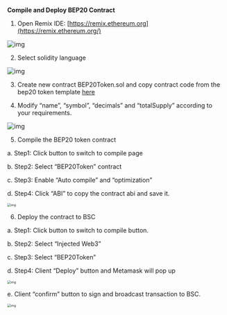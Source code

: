 **Compile and Deploy BEP20 Contract**

1. Open Remix IDE: [https://remix.ethereum.org](https://remix.ethereum.org/)

![img](https://lh6.googleusercontent.com/zwki3hgBILOzXHtayDLvNCrmOXv6LTUQAIG02lRkOtzOtNJsUbIBXB7LUoN6RF8PbvkUGcRuLCA36I_RdqJCQVrfeZpwfbpfwlN7R0s3fJGMSTdMT8y56ngL3qCocUPW65UJ2bQZ)

2. Select solidity language

![img](https://lh3.googleusercontent.com/aLlINgoy2Luj45ZKVxPTExUS4I2QoX3WHzmLbO7_CJHQiL3plGvx0iCaI2YTGE8QmnhytN-HDOPvhGixQ7utrA_o9UJJVaujmQ5yj7ET8ju12Jh0luVtZHgpLGmOx9LUoFnzu2Eg)

3. Create new contract BEP20Token.sol and copy contract code from the bep20 token template [here](BEP20Token.template)


4. Modify “name”, “symbol”, “decimals” and “totalSupply” according to your requirements.

![img](https://lh4.googleusercontent.com/hgxDh_hXCFKwwlkAYG6h9qfxvzyeeD3k-t3tNBD-VSvwTtM4AnaFylZ6SjSmfTKCuIqhs66Z9vi7mRplIfN5ER7n1yMz0EKpO_RDOcTQTrsh5R1DC0doVC7FT05Hu2bboM2o57Qg)

5. Compile the BEP20 token contract

a. Step1: Click button to switch to compile page

b. Step2: Select “BEP20Token” contract

c. Step3: Enable “Auto compile” and “optimization”

d. Step4: Click “ABI” to copy the contract abi and save it.

<img src="https://lh6.googleusercontent.com/qY_5g3ZMnJca6n84W2JxIoBvd8iHRQ0qkOQuJ60pRIcKvgZB5-bXcGq6gS7dFwA5rYXbiS2NyaUQ1Qptcagqa0pb7kmq_S-Dh8drA4R-hDg9_NVp1zPl-tmqIDanlcgLibaR3CV7" alt="img" style="zoom:50%;" />

6. Deploy the contract to BSC

a. Step1: Click button to switch to compile button.

b. Step2: Select “Injected Web3”

c. Step3: Select “BEP20Token”

d. Step4: Client “Deploy” button and Metamask will pop up

<img src="https://lh5.googleusercontent.com/lsWXpUN12iRTzMSJZpb8HFBL2ycH7JVPlrMqlK7aLOl4zLanqlp-3UHbranHk__tugeqWfnjg1k_2_0VnZlzJkJucJw3R-JDoxP84rAPWOJc1Oi5dgJZA3wRzyjwxKiy_6BdcBMb" alt="img" style="zoom:50%;" />

e.   Client “confirm” button to sign and broadcast transaction to BSC.

<img src="https://lh4.googleusercontent.com/9awuDudNSuUOZDQAlW5FPZ5SbRkWsKPlJSYWGUL7R4raJ5o2mprRP7jt87hP_wbuYeoJy75ErwDcKVC7_spf8YkumCkwOP4Eak9SfcV6dZvyVhy84JqKfVUvmEeLw5mWEZ3-aCED" alt="img" style="zoom:50%;" />
